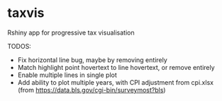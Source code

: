# taxvis
Rshiny app for progressive tax visualisation

TODOS:

- Fix horizontal line bug, maybe by removing entirely
- Match highlight point hovertext to line hovertext, or remove entirely
- Enable multiple lines in single plot
- Add ability to plot multiple years, with CPI adjustment from cpi.xlsx (from https://data.bls.gov/cgi-bin/surveymost?bls)
